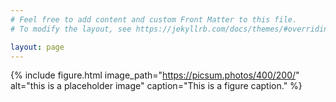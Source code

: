 ```yaml
---
# Feel free to add content and custom Front Matter to this file.
# To modify the layout, see https://jekyllrb.com/docs/themes/#overriding-theme-defaults

layout: page
---
```

{% include figure.html image_path="https://picsum.photos/400/200/" alt="this is a placeholder image" caption="This is a figure caption." %}
